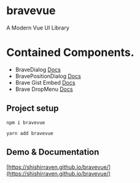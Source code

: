 # bravevue
A Modern Vue UI Library

# Contained Components. 
- BraveDialog [Docs](https://shishirraven.github.io/bravevue/#/brave_dialog)
- BravePositionDialog [Docs](https://shishirraven.github.io/bravevue/#/brave_position_dialog)
- Brave Gist Embed [Docs](https://shishirraven.github.io/bravevue/#/brave_gist_embed)
- Brave DropMenu [Docs](https://shishirraven.github.io/bravevue/#/brave_drop_menu)


## Project setup
```
npm i bravevue
```
```
yarn add bravevue
```

## Demo & Documentation
[https://shishirraven.github.io/bravevue/](https://shishirraven.github.io/bravevue/)


